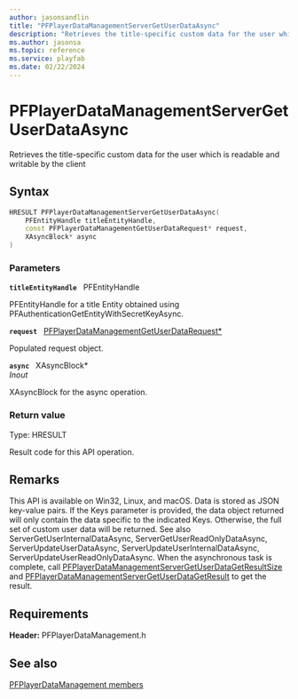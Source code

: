 ```yaml
---
author: jasonsandlin
title: "PFPlayerDataManagementServerGetUserDataAsync"
description: "Retrieves the title-specific custom data for the user which is readable and writable by the client"
ms.author: jasonsa
ms.topic: reference
ms.service: playfab
ms.date: 02/22/2024
---
```


# PFPlayerDataManagementServerGetUserDataAsync  

Retrieves the title-specific custom data for the user which is readable and writable by the client  

## Syntax  
  
```cpp
HRESULT PFPlayerDataManagementServerGetUserDataAsync(  
    PFEntityHandle titleEntityHandle,  
    const PFPlayerDataManagementGetUserDataRequest* request,  
    XAsyncBlock* async  
)  
```  
  
### Parameters  
  
**`titleEntityHandle`** &nbsp; PFEntityHandle  
  
PFEntityHandle for a title Entity obtained using PFAuthenticationGetEntityWithSecretKeyAsync.  
  
**`request`** &nbsp; [PFPlayerDataManagementGetUserDataRequest*](../../pfplayerdatamanagementtypes/structs/pfplayerdatamanagementgetuserdatarequest.md)  
  
Populated request object.  
  
**`async`** &nbsp; XAsyncBlock*  
*_Inout_*  
  
XAsyncBlock for the async operation.  
  
  
### Return value
Type: HRESULT
  
Result code for this API operation.
  
## Remarks  
  
This API is available on Win32, Linux, and macOS. Data is stored as JSON key-value pairs. If the Keys parameter is provided, the data object returned will only contain the data specific to the indicated Keys. Otherwise, the full set of custom user data will be returned. See also ServerGetUserInternalDataAsync, ServerGetUserReadOnlyDataAsync, ServerUpdateUserDataAsync, ServerUpdateUserInternalDataAsync, ServerUpdateUserReadOnlyDataAsync. When the asynchronous task is complete, call [PFPlayerDataManagementServerGetUserDataGetResultSize](pfplayerdatamanagementservergetuserdatagetresultsize.md) and [PFPlayerDataManagementServerGetUserDataGetResult](pfplayerdatamanagementservergetuserdatagetresult.md) to get the result.
  
## Requirements  
  
**Header:** PFPlayerDataManagement.h
  
## See also  
[PFPlayerDataManagement members](../pfplayerdatamanagement_members.md)  

  
  
